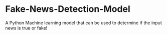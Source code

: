 # Fake-News-Detection-Model
A Python Machine learning model that can be used to determine if the input news is true or fake!
